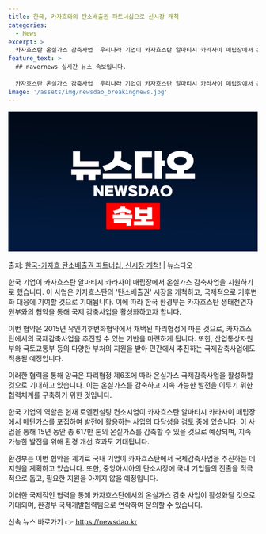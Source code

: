 ```yaml
---
title: 한국, 카자흐와의 탄소배출권 파트너십으로 신시장 개척
categories:
  - News
excerpt: >
  카자흐스탄 온실가스 감축사업  우리나라 기업이 카자흐스탄 알마티시 카라사이 매립장에서 온실가스 감축사업을 본…
feature_text: >
  ## navernews 실시간 뉴스 속보입니다.

  카자흐스탄 온실가스 감축사업  우리나라 기업이 카자흐스탄 알마티시 카라사이 매립장에서 온실가스 감축사업을 본…
image: '/assets/img/newsdao_breakingnews.jpg'
---
```


![뉴스다오 속보](/assets/img/newsdao_breakingnews.jpg)

<p>출처: <a href="https://newsdao.kr/4220" rel="dofollow">한국-카자흐 탄소배출권 파트너십, 신시장 개척!</a> | 뉴스다오</p>

한국 기업이 카자흐스탄 알마티시 카라사이 매립장에서 온실가스 감축사업을 지원하기로 했습니다. 이 사업은 카자흐스탄의 '탄소배출권' 시장을 개척하고, 국제적으로 기후변화 대응에 기여할 것으로 기대됩니다. 이에 따라 한국 환경부는 카자흐스탄 생태천연자원부와의 협약을 통해 국제 감축사업을 활성화하고자 합니다.

이번 협약은 2015년 유엔기후변화협약에서 채택된 파리협정에 따른 것으로, 카자흐스탄에서의 국제감축사업을 추진할 수 있는 기반을 마련하게 됩니다. 또한, 산업통상자원부와 국토교통부 등의 다양한 부처의 지원을 받아 민간에서 추진하는 국제감축사업에도 적용될 예정입니다.

이러한 협력을 통해 양국은 파리협정 제6조에 따라 온실가스 국제감축사업을 활성화할 것으로 기대하고 있습니다. 이는 온실가스를 감축하고 지속 가능한 발전을 이루기 위한 협력체계를 구축하기 위한 것입니다.

한국 기업의 역할은 현재 로엔컨설팅 컨소시엄이 카자흐스탄 알마티시 카라사이 매립장에서 메탄가스를 포집하여 발전에 활용하는 사업의 타당성을 검토 중에 있습니다. 이 사업을 통해 15년 동안 총 617만 톤의 온실가스를 감축할 수 있을 것으로 예상되며, 지속 가능한 발전을 위해 환경 개선 효과도 기대됩니다.

환경부는 이번 협약을 계기로 국내 기업이 카자흐스탄에서 국제감축사업을 추진하는 데 지원을 계획하고 있습니다. 또한, 중앙아시아의 탄소시장에 국내 기업들의 진출을 적극적으로 돕고, 필요한 지원을 아끼지 않을 예정입니다.

이러한 국제적인 협력을 통해 카자흐스탄에서의 온실가스 감축 사업이 활성화될 것으로 기대되며, 환경부 국제개발협력팀으로 연락하여 문의할 수 있습니다. 

신속 뉴스 바로가기 👉 <a href="https://newsdao.kr" rel="dofollow">https://newsdao.kr</a>


